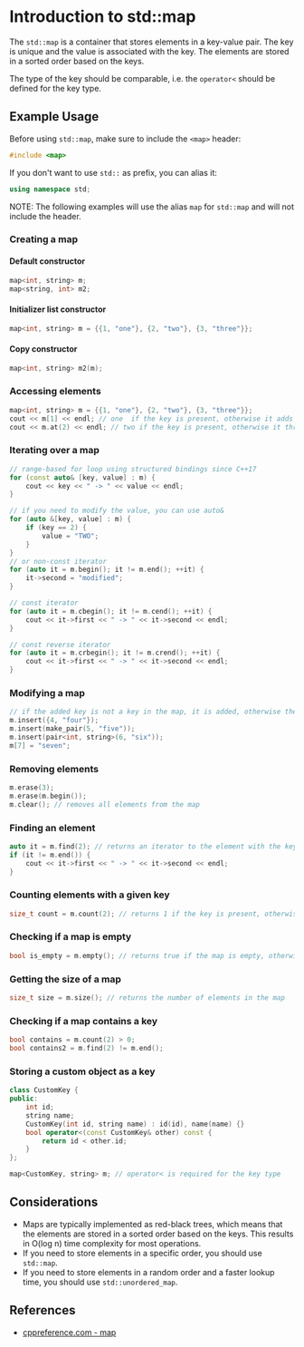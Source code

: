 # Introduction to std::map

The `std::map` is a container that stores elements in a key-value pair. The key is unique and the value is associated with the key. The elements are stored in a sorted order based on the keys.

The type of the key should be comparable, i.e. the `operator<` should be defined for the key type.

## Example Usage

Before using `std::map`, make sure to include the `<map>` header:

```cpp
#include <map>
```

If you don't want to use `std::` as prefix, you can alias it:

```cpp
using namespace std;
```

NOTE: The following examples will use the alias `map` for `std::map` and will not include the header.

### Creating a map

#### Default constructor

```cpp
map<int, string> m;
map<string, int> m2;
```

#### Initializer list constructor

```cpp
map<int, string> m = {{1, "one"}, {2, "two"}, {3, "three"}};
```

#### Copy constructor

```cpp
map<int, string> m2(m);
```

### Accessing elements

```cpp
map<int, string> m = {{1, "one"}, {2, "two"}, {3, "three"}};
cout << m[1] << endl; // one  if the key is present, otherwise it adds the key with a default constructed value
cout << m.at(2) << endl; // two if the key is present, otherwise it throws an exception
```

### Iterating over a map

```cpp
// range-based for loop using structured bindings since C++17 
for (const auto& [key, value] : m) {
    cout << key << " -> " << value << endl;
}

// if you need to modify the value, you can use auto&
for (auto &[key, value] : m) {
    if (key == 2) {
        value = "TWO";
    }
}
// or non-const iterator
for (auto it = m.begin(); it != m.end(); ++it) {
    it->second = "modified";
}

// const iterator
for (auto it = m.cbegin(); it != m.cend(); ++it) {
    cout << it->first << " -> " << it->second << endl;
}

// const reverse iterator
for (auto it = m.crbegin(); it != m.crend(); ++it) {
    cout << it->first << " -> " << it->second << endl;
}
```

### Modifying a map

```cpp
// if the added key is not a key in the map, it is added, otherwise the value is updated. 
m.insert({4, "four"}); 
m.insert(make_pair(5, "five"));
m.insert(pair<int, string>(6, "six"));
m[7] = "seven";
```

### Removing elements

```cpp
m.erase(3);
m.erase(m.begin());
m.clear(); // removes all elements from the map
```

### Finding an element

```cpp
auto it = m.find(2); // returns an iterator to the element with the key 2 if it exists, otherwise it returns m.end()
if (it != m.end()) {
    cout << it->first << " -> " << it->second << endl;
}
```

### Counting elements with a given key

```cpp
size_t count = m.count(2); // returns 1 if the key is present, otherwise 0
```

### Checking if a map is empty

```cpp
bool is_empty = m.empty(); // returns true if the map is empty, otherwise false
```

### Getting the size of a map

```cpp
size_t size = m.size(); // returns the number of elements in the map
```

### Checking if a map contains a key

```cpp
bool contains = m.count(2) > 0;
bool contains2 = m.find(2) != m.end();
```

### Storing a custom object as a key

```cpp
class CustomKey {
public:
    int id;
    string name;
    CustomKey(int id, string name) : id(id), name(name) {}
    bool operator<(const CustomKey& other) const {
        return id < other.id;
    }
};

map<CustomKey, string> m; // operator< is required for the key type
```

## Considerations

- Maps are typically implemented as red-black trees, which means that the elements are stored in a sorted order based on the keys. This results in O(log n) time complexity for most operations.
- If you need to store elements in a specific order, you should use `std::map`.
- If you need to store elements in a random order and a faster lookup time, you should use `std::unordered_map`.


## References

- [cppreference.com - map](https://en.cppreference.com/w/cpp/container/map)
